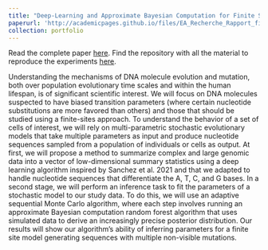 ```yaml
---
title: "Deep-Learning and Approximate Bayesian Computation for Finite Site model multivariate inference"
paperurl: 'http://academicpages.github.io/files/EA_Recherche_Rapport_final.pdf'
collection: portfolio
---
```


Read the complete paper [here](http://mohammed-yassinehabibi.github.io/files/Research_Internship_IICD.pdf).
Find the repository with all the material to reproduce the experiments [here](https://github.com/mohammed-yassinehabibi/MSPIDNA-SMC-ABC-RF).

Understanding the mechanisms of DNA molecule evolution and mutation, both over population evolutionary time scales and within the human lifespan, is of significant scientific interest. We will focus on DNA molecules suspected to have biased transition parameters (where certain nucleotide substitutions are more favored than others) and those that should be studied using a finite-sites approach. To understand the behavior of a set of cells of interest, we will rely on multi-parametric stochastic evolutionary models that take multiple parameters as input and produce nucleotide sequences sampled from a population of individuals or cells as output.
At first, we will propose a method to summarize complex and large genomic data into a vector of low-dimensional summary statistics using a deep learning algorithm inspired by Sanchez et al. 2021 and that we adapted to handle nucleotide sequences that differentiate the A, T, C, and G bases. In a second stage, we will perform an inference task to fit the parameters of a stochastic model to our study data. To do this, we will use an adaptive sequential Monte Carlo algorithm, where each step involves running an approximate Bayesian computation random forest algorithm that uses simulated data to derive an increasingly precise posterior distribution.
Our results will show our algorithm’s ability of inferring parameters for a finite site model generating sequences with multiple non-visible mutations.